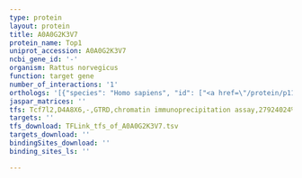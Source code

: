 ```yaml
---
type: protein
layout: protein
title: A0A0G2K3V7
protein_name: Top1
uniprot_accession: A0A0G2K3V7
ncbi_gene_id: '-'
organism: Rattus norvegicus
function: target gene
number_of_interactions: '1'
orthologs: '[{"species": "Homo sapiens", "id": ["<a href=\"/protein/p11387\">P11387</a>"]}, {"species": "Danio rerio", "id": ["<a href=\"/protein/q1ed17\">Q1ED17</a>"]}, {"species": "Mus musculus", "id": ["<a href=\"/protein/q04750\">Q04750</a>"]}, {"species": "Caenorhabditis elegans", "id": ["<a href=\"/protein/o17966\">O17966</a>"]}, {"species": "Saccharomyces cerevisiae", "id": ["<a href=\"/protein/p04786\">P04786</a>"]}]'
jaspar_matrices: ''
tfs: Tcf7l2,D4A8X6,-,GTRD,chromatin immunoprecipitation assay,27924024%5Buid%5D,No
targets: ''
tfs_download: TFLink_tfs_of_A0A0G2K3V7.tsv
targets_download: ''
bindingSites_download: ''
binding_sites_ls: ''

---
```

